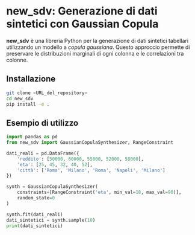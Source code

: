 # new_sdv: Generazione di dati sintetici con Gaussian Copula

**new_sdv** è una libreria Python per la generazione di dati sintetici tabellari utilizzando un modello a *copula gaussiana*. Questo approccio permette di preservare le distribuzioni marginali di ogni colonna e le correlazioni tra colonne.

## Installazione
```bash
git clone <URL_del_repository>
cd new_sdv
pip install -e .
```

## Esempio di utilizzo
```python
import pandas as pd
from new_sdv import GaussianCopulaSynthesizer, RangeConstraint

dati_reali = pd.DataFrame({
    'reddito': [50000, 60000, 55000, 52000, 58000],
    'eta': [25, 45, 32, 40, 52],
    'città': ['Roma', 'Milano', 'Roma', 'Napoli', 'Milano']
})

synth = GaussianCopulaSynthesizer(
    constraints=[RangeConstraint('eta', min_val=18, max_val=90)],
    random_state=0
)

synth.fit(dati_reali)
dati_sintetici = synth.sample(10)
print(dati_sintetici)
```
